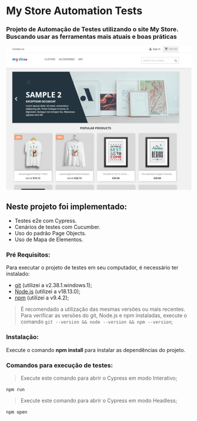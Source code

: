 <h1>My Store Automation Tests</h1>
<h3>Projeto de Automação de Testes utilizando o site My Store. Buscando usar as ferramentas mais atuais e boas práticas</h3>

<img src="socialImages/homepage.png" alt="Home Page" width="1366px">

## Neste projeto foi implementado:
- Testes e2e com Cypress.
- Cenários de testes com Cucumber.
- Uso do padrão Page Objects.
- Uso de Mapa de Elementos.

### **Pré Requisitos**:
Para executar o projeto de testes em seu computador, é necessário ter instalado: 

- [git](https://git-scm.com/) (utilizei a v2.38.1.windows.1);
- [Node.js](https://nodejs.org/en/) (utilizei a v18.13.0);
- [npm](https://www.npmjs.com/) (utilizei a v9.4.2);

> É recomendado a utilização das mesmas versões ou mais recentes.
> Para verificar as versões do git, Node.js e npm instaladas, execute o comando `git --version && node --version && npm --version`;

### **Instalação**:
Execute o comando **npm install** para instalar as dependências do projeto.

### **Comandos para execução de testes**:

>Execute este comando para abrir o Cypress em modo Interativo;
~~~
npm run
~~~

>Execute este comando para abrir o Cypress em modo Headless;
~~~
npm open
~~~
